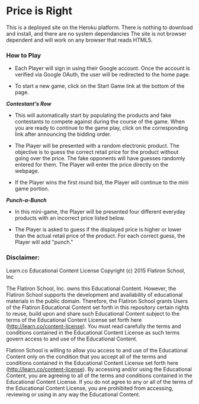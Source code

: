 # Price is Right

This is a deployed site on the Heroku platform. There is nothing to download and install, and there are no system dependancies The site is not browser dependent and will work on any browser that reads HTML5.

### How to Play
* Each Player will sign in using their Google account. Once the account is verified via Google OAuth, the user will be redirected to the home page.

* To start a new game, click on the Start Game link at the bottom of the page. 

**_Contestant's Row_**
* This will automatically start by populating the products and fake contestants to compete against during the course of the game. When you are ready to continue to the game play, click on the corresponding link after announcing the bidding order. 

* The Player will be presented with a random electronic product. The objective is to guess the correct retail price for the product without going over the price. The fake opponents will have guesses randomly entered for them. The Player will enter the price directly on the webpage.

* If the Player wins the first round bid, the Player will continue to the mini game portion.

**_Punch-a-Bunch_**
* In this mini-game, the Player will be presented four different everyday products with an incorrect price listed below. 

* The Player is asked to guess if the displayed price is higher or lower than the actual retail price of the product. For each correct guess, the Player will add "punch." 

### Disclaimer:

Learn.co Educational Content License
Copyright (c) 2015 Flatiron School, Inc

The Flatiron School, Inc. owns this Educational Content. However, the Flatiron School supports the development and availability of educational materials in the public domain. Therefore, the Flatiron School grants Users of the Flatiron Educational Content set forth in this repository certain rights to reuse, build upon and share such Educational Content subject to the terms of the Educational Content License set forth here (http://learn.co/content-license). You must read carefully the terms and conditions contained in the Educational Content License as such terms govern access to and use of the Educational Content.

Flatiron School is willing to allow you access to and use of the Educational Content only on the condition that you accept all of the terms and conditions contained in the Educational Content License set forth here (http://learn.co/content-license). By accessing and/or using the Educational Content, you are agreeing to all of the terms and conditions contained in the Educational Content License. If you do not agree to any or all of the terms of the Educational Content License, you are prohibited from accessing, reviewing or using in any way the Educational Content.
